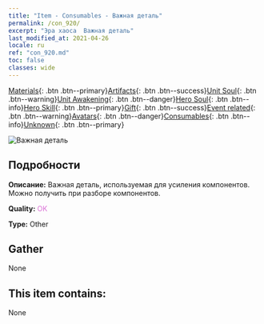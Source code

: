 ```yaml
---
title: "Item - Consumables - Важная деталь"
permalink: /con_920/
excerpt: "Эра хаоса  Важная деталь"
last_modified_at: 2021-04-26
locale: ru
ref: "con_920.md"
toc: false
classes: wide
---
```

 [Materials](/ItemsRU/){: .btn .btn--primary}[Artifacts](/ItemsRU/Artifacts/){: .btn .btn--success}[Unit Soul](/ItemsRU/UnitSoul/){: .btn .btn--warning}[Unit Awakening](/ItemsRU/UnitAwakening/){: .btn .btn--danger}[Hero Soul](/ItemsRU/HeroSoul/){: .btn .btn--info}[Hero Skill](/ItemsRU/HeroSkill/){: .btn .btn--primary}[Gift](/ItemsRU/Gift/){: .btn .btn--success}[Event related](/ItemsRU/Events/){: .btn .btn--warning}[Avatars](/ItemsRU/Avatars/){: .btn .btn--danger}[Consumables](/ItemsRU/Consumables/){: .btn .btn--info}[Unknown](/ItemsRU/Unknown/){: .btn .btn--primary}

 ![Важная деталь](/images/t/i_40008.png)

## Подробности
 **Описание:** Важная деталь, используемая для усиления компонентов. Можно получить при разборе компонентов.

 **Quality:** <span style="color: #DA70D6">OK</span>

 **Type:** Other

## Gather

  None

## This item contains:

  None

